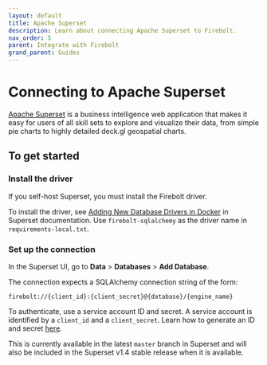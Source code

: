```yaml
---
layout: default
title: Apache Superset
description: Learn about connecting Apache Superset to Firebolt.
nav_order: 5
parent: Integrate with Firebolt
grand_parent: Guides
---
```


# Connecting to Apache Superset

[Apache Superset](https://superset.apache.org) is a business intelligence web application that makes it easy for users of all skill sets to explore and visualize their data, from simple pie charts to highly detailed deck.gl geospatial charts.&#x20;

## To get started

### Install the driver

If you self-host Superset, you must install the Firebolt driver.

To install the driver, see [Adding New Database Drivers in Docker](https://superset.apache.org/docs/databases/docker-add-drivers) in Superset documentation. Use `firebolt-sqlalchemy` as the driver name in `requirements-local.txt`.

### Set up the connection

In the Superset UI, go to **Data** > **Databases** > **Add Database**.&#x20;

The connection expects a SQLAlchemy connection string of the form:

```
firebolt://{client_id}:{client_secret}@{database}/{engine_name}
```

To authenticate, use a service account ID and secret.
A service account is identified by a `client_id` and a `client_secret`.
Learn how to generate an ID and secret [here](../managing-your-organization/service-accounts.md).

This is currently available in the latest `master` branch in Superset and will also be included in the Superset v1.4 stable release when it is available.
